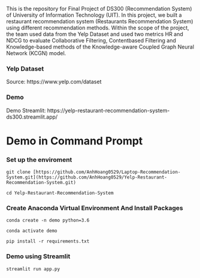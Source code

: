 This is the repository for Final Project of DS300 (Recommendation System) of University of Information Technology (UIT). In this project, we built a restaurant recommendation system (Restaurants Recommendation System) using different recommendation methods. Within the scope of the project, the team used data from the Yelp Dataset and used two metrics HR and NDCG to evaluate Collaborative Filtering, Contentbased Filtering and Knowledge-based methods of the Knowledge-aware Coupled Graph Neural Network (KCGN) model.

<h3> Yelp Dataset </h3>
Source: https://www.yelp.com/dataset

<h3>Demo</h3>
Demo Streamlit: https://yelp-restaurant-recommendation-system-ds300.streamlit.app/

# Demo in Command Prompt

<h3>Set up the enviroment </h3>

```
git clone [https://github.com/AnhHoang0529/Laptop-Recommendation-System.git](https://github.com/AnhHoang0529/Yelp-Restaurant-Recommendation-System.git)

cd Yelp-Restaurant-Recommendation-System
```

<h3>Create Anaconda Virtual Environment And Install Packages </h3>

```
conda create -n demo python=3.6

conda activate demo

pip install -r requirements.txt
```

<h3>Demo using Streamlit</h3>

```
streamlit run app.py
```
